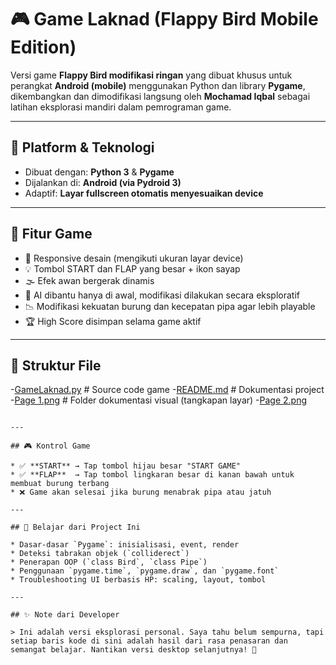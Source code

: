 # 🎮 Game Laknad (Flappy Bird Mobile Edition)

Versi game **Flappy Bird modifikasi ringan** yang dibuat khusus untuk perangkat **Android (mobile)** menggunakan Python dan library **Pygame**, dikembangkan dan dimodifikasi langsung oleh **Mochamad Iqbal** sebagai latihan eksplorasi mandiri dalam pemrograman game.

---

## 📱 Platform & Teknologi

* Dibuat dengan: **Python 3** & **Pygame**
* Dijalankan di: **Android (via Pydroid 3)**
* Adaptif: **Layar fullscreen otomatis menyesuaikan device**

---

## 🧩 Fitur Game

* 🎨 Responsive desain (mengikuti ukuran layar device)
* 💡 Tombol START dan FLAP yang besar + ikon sayap
* 🌫️ Efek awan bergerak dinamis
* 🧠 AI dibantu hanya di awal, modifikasi dilakukan secara eksploratif
* 📉 Modifikasi kekuatan burung dan kecepatan pipa agar lebih playable
* 🏆 High Score disimpan selama game aktif

---

## 📁 Struktur File

-[GameLaknad.py](GameLaknad.py)       # Source code game
-[README.md](README.md)           # Dokumentasi project
-[Page 1.png](Page%201.png)      # Folder dokumentasi visual (tangkapan layar)
-[Page 2.png](Page%202.png) 
```

---

## 🎮 Kontrol Game

* ✅ **START** → Tap tombol hijau besar "START GAME"
* ✅ **FLAP**  → Tap tombol lingkaran besar di kanan bawah untuk membuat burung terbang
* ❌ Game akan selesai jika burung menabrak pipa atau jatuh

---

## 🧠 Belajar dari Project Ini

* Dasar-dasar `Pygame`: inisialisasi, event, render
* Deteksi tabrakan objek (`colliderect`)
* Penerapan OOP (`class Bird`, `class Pipe`)
* Penggunaan `pygame.time`, `pygame.draw`, dan `pygame.font`
* Troubleshooting UI berbasis HP: scaling, layout, tombol

---

## ✨ Note dari Developer

> Ini adalah versi eksplorasi personal. Saya tahu belum sempurna, tapi setiap baris kode di sini adalah hasil dari rasa penasaran dan semangat belajar. Nantikan versi desktop selanjutnya! 💪
